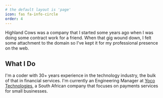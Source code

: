 ```yaml
---
# the default layout is 'page'
icon: fas fa-info-circle
order: 4
---
```


Highland Cows was a company that I started some years ago when I was doing some contract work for a friend. When that gig wound down, I felt some attachment
to the domain so I've kept it for my professional presence on the web.

## What I Do
I'm a coder with 30+ years experience in the technology industry, the bulk
of that in financial services. I'm currently an Engineering Manager at
[Yoco Technologies](https://www.yoco.com), a South African company that focuses on payments services for small businesses.
